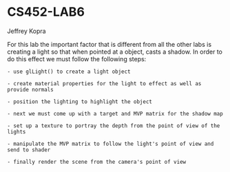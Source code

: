 CS452-LAB6
==========
Jeffrey Kopra

For this lab the important factor that is different from all the other labs is creating a light so that when pointed at a object, casts a shadow.  In order to do this effect we must follow the following steps:

	- use glLight() to create a light object
	
	- create material properties for the light to effect as well as provide normals
	
	- position the lighting to highlight the object
	
	- next we must come up with a target and MVP matrix for the shadow map
	
	- set up a texture to portray the depth from the point of view of the lights
	
	- manipulate the MVP matrix to follow the light's point of view and send to shader
	
	- finally render the scene from the camera's point of view